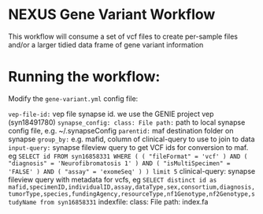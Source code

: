 # NEXUS Gene Variant Workflow
This workflow will consume a set of vcf files to create per-sample files and/or a larger tidied data frame of gene variant information


# Running the workflow: 

Modify the `gene-variant.yml` config file: 

`vep-file-id:` vep file synapse id. we use the GENIE project vep (syn18491780)
`synapse_config:
  class: File
  path:` path to local synapse config file, e.g. ~/.synapseConfig
`parentid:` maf destination folder on synapse
`group_by:` e.g. mafid, column of clinical-query to use to join to data
`input-query:` synapse fileview query to get VCF ids for conversion to maf. eg `SELECT id FROM syn16858331 WHERE ( ( "fileFormat" = 'vcf' ) AND ( "diagnosis" = 'Neurofibromatosis 1' ) AND ( "isMultiSpecimen" = 'FALSE' ) AND ( "assay" = 'exomeSeq' ) ) limit 5`
clinical-query: synapse fileview query with metadata for vcfs, eg `SELECT distinct id as mafid,specimenID,individualID,assay,dataType,sex,consortium,diagnosis,tumorType,species,fundingAgency,resourceType,nf1Genotype,nf2Genotype,studyName from syn16858331`
indexfile:
  class: File
  path: index.fa
